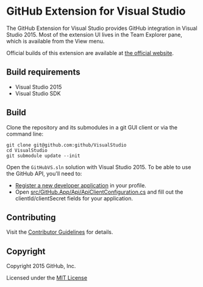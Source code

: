 # GitHub Extension for Visual Studio

The GitHub Extension for Visual Studio provides GitHub integration in Visual Studio 2015.
Most of the extension UI lives in the Team Explorer pane, which is available from the View menu.

Official builds of this extension are available at [the official website](https://visualstudio.github.com).

## Build requirements

* Visual Studio 2015
* Visual Studio SDK

## Build

Clone the repository and its submodules in a git GUI client or via the command line:

```
git clone git@github.com:github/VisualStudio
cd VisualStudio
git submodule update --init
```

Open the `GitHubVS.sln` solution with Visual Studio 2015.
To be able to use the GitHub API, you'll need to:

- [Register a new developer application](https://github.com/settings/developers) in your profile.
- Open [src/GitHub.App/Api/ApiClientConfiguration.cs](src/GitHub.App/Api/ApiClientConfiguration.cs) and fill out the clientId/clientSecret fields for your application.

## Contributing

Visit the [Contributor Guidelines](CONTRIBUTING.md) for details.

## Copyright

Copyright 2015 GitHub, Inc.

Licensed under the [MIT License](LICENSE.md)

